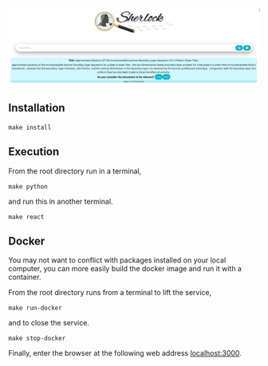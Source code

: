 <center><img src="media/frontend.jpg"/></center>

## Installation

```shell
make install
```

## Execution

From the root directory run in a terminal,

```shell
make python
```

and run this in another terminal.

```shell
make react
```

## Docker

You may not want to conflict with packages installed on your local computer, you can more easily build the docker image and run it with a container.

From the root directory runs from a terminal to lift the service,

```shell
make run-docker
```

and to close the service.

```shell
make stop-docker
```

Finally, enter the browser at the following web address [localhost:3000](http://localhost:3000).
